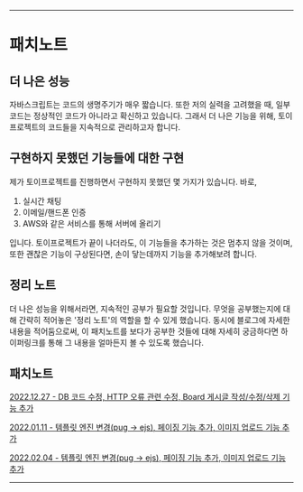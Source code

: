 
---
# 패치노트
## 더 나은 성능
자바스크립트는 코드의 생명주기가 매우 짧습니다. 또한 저의 실력을 고려했을 때, 일부 코드는 정상적인 코드가 아니라고 확신하고 있습니다. 그래서 더 나은 기능을 위해, 토이프로젝트의 코드들을 지속적으로 관리하고자 합니다.
## 구현하지 못했던 기능들에 대한 구현
제가 토이프로젝트를 진행하면서 구현하지 못했던 몇 가지가 있습니다. 바로,
1. 실시간 채팅
2. 이메일/핸드폰 인증
3. AWS와 같은 서비스를 통해 서버에 올리기

입니다. 토이프로젝트가 끝이 나더라도, 이 기능들을 추가하는 것은 멈추지 않을 것이며, 또한 괜찮은 기능이 구상된다면, 손이 닿는데까지 기능을 추가해보려 합니다.
## 정리 노트
더 나은 성능을 위해서라면, 지속적인 공부가 필요할 것입니다. 무엇을 공부했는지에 대해 간략히 적어놓은 '정리 노트'의 역할을 할 수 있게 했습니다. 동시에 블로그에 자세한 내용을 적어둠으로써, 이 패치노트를 보다가 공부한 것들에 대해 자세히 궁금하다면 하이퍼링크를 통해 그 내용을 얼마든지 볼 수 있도록 했습니다.

## 패치노트
[2022.12.27 - DB 코드 수정, HTTP 오류 관련 수정, Board 게시글 작성/수정/삭제 기능 추가](20221227/20221227.md)

[2022.01.11 - 템플릿 엔진 변경(pug → ejs), 페이징 기능 추가, 이미지 업로드 기능 추가](20230111/20230111.md)

[2022.02.04 - 템플릿 엔진 변경(pug → ejs), 페이징 기능 추가, 이미지 업로드 기능 추가](20230204/20230204.md)

---
